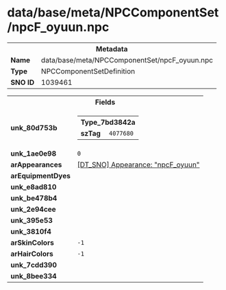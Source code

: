 <h1>data/base/meta/NPCComponentSet/npcF_oyuun.npc</h1><table><tr><th colspan="100%">Metadata</th></tr><tr><td><b>Name</b></td><td>data/base/meta/NPCComponentSet/npcF_oyuun.npc</td></tr><tr><td><b>Type</b></td><td>NPCComponentSetDefinition</td></tr><tr><td><b>SNO ID</b></td><td>1039461</td></tr></table>

<table><tr><th colspan="100%">Fields</th></tr><tr><td><b>unk_80d753b</b></td><td><table><tr><th colspan="100%">Type_7bd3842a</th></tr><tr><td><b>szTag</b></td><td><code>4077680</code></td></tr></table>

</td></tr><tr><td><b>unk_1ae0e98</b></td><td><code>0</code></td></tr><tr><td><b>arAppearances</b></td><td><a href="..\Appearance\npcF_oyuun.app.md">[DT_SNO] Appearance: "npcF_oyuun"</a>
</td></tr><tr><td><b>arEquipmentDyes</b></td><td></td></tr><tr><td><b>unk_e8ad810</b></td><td></td></tr><tr><td><b>unk_be478b4</b></td><td></td></tr><tr><td><b>unk_2e94cee</b></td><td></td></tr><tr><td><b>unk_395e53</b></td><td></td></tr><tr><td><b>unk_3810f4</b></td><td></td></tr><tr><td><b>arSkinColors</b></td><td><code>-1</code>
</td></tr><tr><td><b>arHairColors</b></td><td><code>-1</code>
</td></tr><tr><td><b>unk_7cdd390</b></td><td>



</td></tr><tr><td><b>unk_8bee334</b></td><td>



</td></tr></table>

